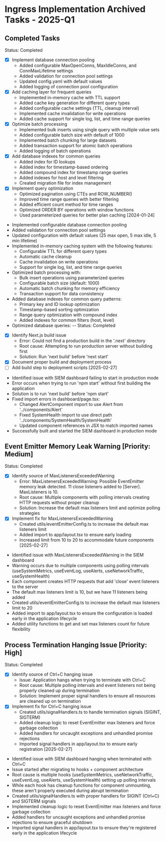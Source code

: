 # Ingress Implementation Archived Tasks - 2025-Q1

## Completed Tasks

Status: Completed
- [x] Implement database connection pooling
  - Added configurable MaxOpenConns, MaxIdleConns, and ConnMaxLifetime settings
  - Added validation for connection pool settings
  - Updated config.yaml with default values
  - Added logging of connection pool configuration
- [x] Add caching layer for frequent queries
  - Implemented in-memory cache with TTL support
  - Added cache key generation for different query types
  - Added configurable cache settings (TTL, cleanup interval)
  - Implemented cache invalidation for write operations
  - Added cache support for single log, list, and time range queries
- [x] Optimize batch processing
  - Implemented bulk inserts using single query with multiple value sets
  - Added configurable batch size with default of 1000
  - Implemented batch chunking for large datasets
  - Added transaction support for atomic batch operations
  - Added logging of batch operations
- [x] Add database indexes for common queries
  - Added index for ID lookups
  - Added index for timestamp-based ordering
  - Added compound index for timestamp range queries
  - Added indexes for host and level filtering
  - Created migration file for index management
- [x] Implement query optimization
  - Optimized pagination using CTEs and ROW_NUMBER()
  - Improved time range queries with better filtering
  - Added efficient count method for time ranges
  - Optimized ORDER BY operations with window functions
  - Used parameterized queries for better plan caching
[2024-01-24]
- Implemented configurable database connection pooling
- Added validation for connection pool settings
- Updated configuration with default values (25 max open, 5 max idle, 5 min lifetime)
- Implemented in-memory caching system with the following features:
  - Configurable TTL for different query types
  - Automatic cache cleanup
  - Cache invalidation on write operations
  - Support for single log, list, and time range queries
- Optimized batch processing with:
  - Bulk insert operations using parameterized queries
  - Configurable batch size (default: 1000)
  - Automatic batch chunking for memory efficiency
  - Transaction support for data consistency
- Added database indexes for common query patterns:
  - Primary key and ID lookup optimization
  - Timestamp-based sorting optimization
  - Range query optimization with compound index
  - Added indexes for common filters (host, level)
- Optimized database queries:
--
Status: Completed
- [x] Identify Next.js build issue
  - Error: Could not find a production build in the '.next' directory
  - Root cause: Attempting to run production server without building first
  - Solution: Run 'next build' before 'next start'
- [x] Document proper build and deployment process
- [ ] Add build step to deployment scripts
[2025-02-27]
- Identified issue with SIEM dashboard failing to start in production mode
- Error occurs when trying to run 'npm start' without first building the application
- Solution is to run 'next build' before 'npm start'
- Fixed import errors in dashboard/page.tsx:
  - Changed AlertComponent import to use Alert from '../components/Alert'
  - Fixed SystemHealth import to use direct path '../components/SystemHealth/SystemHealth'
  - Updated component references in JSX to match imported names
- Successfully built and started the SIEM dashboard in production mode
## Event Emitter Memory Leak Warning [Priority: Medium]
Status: Completed
- [x] Identify source of MaxListenersExceededWarning
  - Error: MaxListenersExceededWarning: Possible EventEmitter memory leak detected. 11 close listeners added to [Server]. MaxListeners is 10.
  - Root cause: Multiple components with polling intervals creating HTTP requests without proper cleanup
  - Solution: Increase the default max listeners limit and optimize polling strategies
- [x] Implement fix for MaxListenersExceededWarning
  - Created utils/eventEmitterConfig.ts to increase the default max listeners limit
  - Added import to app/layout.tsx to ensure early loading
  - Increased limit from 10 to 20 to accommodate future components
[2025-02-27]
- Identified issue with MaxListenersExceededWarning in the SIEM dashboard
- Warning occurs due to multiple components using polling intervals (useSystemMetrics, useEventLog, useAlerts, useNetworkTraffic, useSystemHealth)
- Each component creates HTTP requests that add 'close' event listeners to the server
- The default max listeners limit is 10, but we have 11 listeners being added
- Created utils/eventEmitterConfig.ts to increase the default max listeners limit to 20
- Added import to app/layout.tsx to ensure the configuration is loaded early in the application lifecycle
- Added utility functions to get and set max listeners count for future flexibility
## Process Termination Hanging Issue [Priority: High]
Status: Completed
- [x] Identify source of Ctrl+C hanging issue
  - Issue: Application hangs when trying to terminate with Ctrl+C
  - Root cause: Multiple polling intervals and event listeners not being properly cleaned up during termination
  - Solution: Implement proper signal handlers to ensure all resources are cleaned up on termination
- [x] Implement fix for Ctrl+C hanging issue
  - Created utils/signalHandlers.ts to handle termination signals (SIGINT, SIGTERM)
  - Added cleanup logic to reset EventEmitter max listeners and force garbage collection
  - Added handlers for uncaught exceptions and unhandled promise rejections
  - Imported signal handlers in app/layout.tsx to ensure early registration
[2025-02-27]
- Identified issue with SIEM dashboard hanging when terminated with Ctrl+C
- Issue started after migrating to hooks + component architecture
- Root cause is multiple hooks (useSystemMetrics, useNetworkTraffic, useEventLog, useAlerts, useSystemHealth) setting up polling intervals
- While each hook has cleanup functions for component unmounting, these aren't properly executed during abrupt termination
- Created utils/signalHandlers.ts with proper handlers for SIGINT (Ctrl+C) and SIGTERM signals
- Implemented cleanup logic to reset EventEmitter max listeners and force garbage collection
- Added handlers for uncaught exceptions and unhandled promise rejections to ensure graceful shutdown
- Imported signal handlers in app/layout.tsx to ensure they're registered early in the application lifecycle
